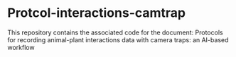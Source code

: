 # Protcol-interactions-camtrap
This repository contains the associated code for the document: Protocols for recording animal-plant interactions data with camera traps: an AI-based workflow
